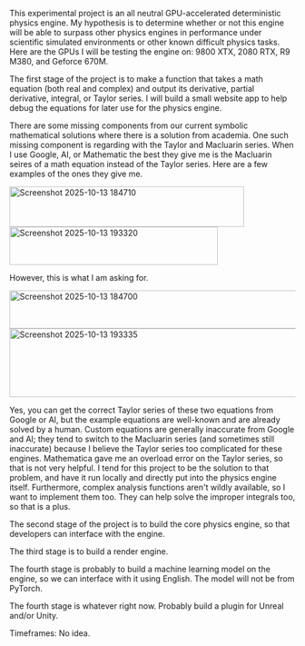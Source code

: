 This experimental project is an all neutral GPU-accelerated deterministic physics engine. My hypothesis is to determine whether or not this engine will be able to surpass other physics engines in performance under scientific simulated environments or other known difficult physics tasks. Here are the GPUs I will be testing the engine on: 9800 XTX, 2080 RTX, R9 M380, and Geforce 670M.

The first stage of the project is to make a function that takes a math equation (both real and complex) and output its derivative, partial derivative, integral, or Taylor series. I will build a small website app to help debug the equations for later use for the physics engine.

There are some missing components from our current symbolic mathematical solutions where there is a solution from academia. One such missing component is regarding with the Taylor and Macluarin series. When I use Google, AI, or Mathematic the best they give me is the Macluarin seires of a math equation instead of the Taylor series. Here are a few examples of the ones they give me.

<img width="413" height="71" alt="Screenshot 2025-10-13 184710" src="https://github.com/user-attachments/assets/17537ad2-b765-4ee7-89bb-4813b261d6f0" />
<img width="367" height="67" alt="Screenshot 2025-10-13 193320" src="https://github.com/user-attachments/assets/138aee2f-ec9f-4788-800e-e797c7a6f19a" />

However, this is what I am asking for.

<img width="706" height="67" alt="Screenshot 2025-10-13 184700" src="https://github.com/user-attachments/assets/cfb9d1a7-7f43-4212-93b0-0db9955bd334" />
<img width="733" height="121" alt="Screenshot 2025-10-13 193335" src="https://github.com/user-attachments/assets/c9775c90-31b5-4667-b468-c231da7bc806" />

Yes, you can get the correct Taylor series of these two equations from Google or AI, but the example equations are well-known and are already solved by a human. Custom equations are generally inaccurate from Google and AI; they tend to switch to the Macluarin series (and sometimes still inaccurate) because I believe the Taylor series too complicated for these engines. Mathematica gave me an overload error on the Taylor series, so that is not very helpful. I tend for this project to be the solution to that problem, and have it run locally and directly put into the physics engine itself. Furthermore, complex analysis functions aren't wildly available, so I want to implement them too. They can help solve the improper integrals too, so that is a plus.


The second stage of the project is to build the core physics engine, so that developers can interface with the engine.

The third stage is to build a render engine.

The fourth stage is probably to build a machine learning model on the engine, so we can interface with it using English. The model will not be from PyTorch.

The fourth stage is whatever right now. Probably build a plugin for Unreal and/or Unity.

Timeframes: No idea.
